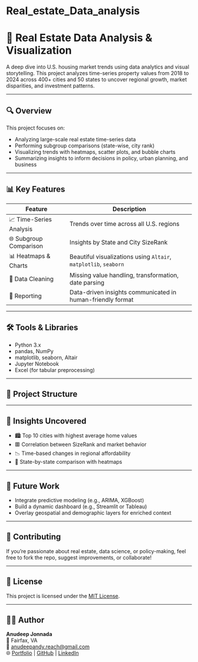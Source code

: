 # Real_estate_Data_analysis
# 🏡 Real Estate Data Analysis & Visualization

A deep dive into U.S. housing market trends using data analytics and visual storytelling. This project analyzes time-series property values from 2018 to 2024 across 400+ cities and 50 states to uncover regional growth, market disparities, and investment patterns.

---

## 🔍 Overview

This project focuses on:
- Analyzing large-scale real estate time-series data
- Performing subgroup comparisons (state-wise, city rank)
- Visualizing trends with heatmaps, scatter plots, and bubble charts
- Summarizing insights to inform decisions in policy, urban planning, and business

---

## 📊 Key Features

| Feature | Description |
|--------|-------------|
| 📈 Time-Series Analysis | Trends over time across all U.S. regions |
| 🌐 Subgroup Comparison | Insights by State and City SizeRank |
| 📊 Heatmaps & Charts | Beautiful visualizations using `Altair`, `matplotlib`, `seaborn` |
| 🧼 Data Cleaning | Missing value handling, transformation, date parsing |
| 📘 Reporting | Data-driven insights communicated in human-friendly format |

---

## 🛠️ Tools & Libraries

- Python 3.x
- pandas, NumPy
- matplotlib, seaborn, Altair
- Jupyter Notebook
- Excel (for tabular preprocessing)

---

## 📂 Project Structure


---

## 🧠 Insights Uncovered

- 🏙️ Top 10 cities with highest average home values
- 🟥 Correlation between SizeRank and market behavior
- 📉 Time-based changes in regional affordability
- 📌 State-by-state comparison with heatmaps

---

## 🔮 Future Work

- Integrate predictive modeling (e.g., ARIMA, XGBoost)
- Build a dynamic dashboard (e.g., Streamlit or Tableau)
- Overlay geospatial and demographic layers for enriched context

---

## 🤝 Contributing

If you’re passionate about real estate, data science, or policy-making, feel free to fork the repo, suggest improvements, or collaborate!

---

## 📄 License

This project is licensed under the [MIT License](./LICENSE).

---

## 🙋‍♂️ Author

**Anudeep Jonnada**  
📍 Fairfax, VA  
📧 anudeepandy.reach@gmail.com  
🌐 [Portfolio](https://anudeep.me) | [GitHub](https://github.com/AnudeepJonnada) | [LinkedIn](https://linkedin.com/in/anudeepandy)

